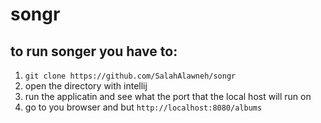 # songr
## to run songer you have to:
1. `git clone https://github.com/SalahAlawneh/songr`
1. open the directory with intellij
1. run the applicatin and see what the port that the local host will run on
1. go to you browser and but `http://localhost:8080/albums`